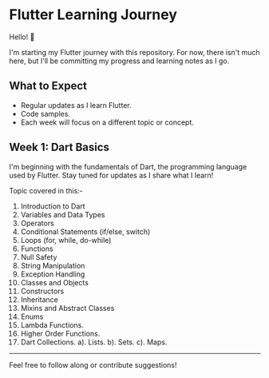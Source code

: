 # Flutter Learning Journey

Hello! 👋

I'm starting my Flutter journey with this repository. For now, there isn't much here, but I'll be committing my progress and learning notes as I go.

## What to Expect

- Regular updates as I learn Flutter.
- Code samples.
- Each week will focus on a different topic or concept.

## Week 1: Dart Basics

I'm beginning with the fundamentals of Dart, the programming language used by Flutter. Stay tuned for updates as I share what I learn!

Topic covered in this:-
1. Introduction to Dart
2. Variables and Data Types
3. Operators
4. Conditional Statements (if/else, switch)
5. Loops (for, while, do-while)
6. Functions
7. Null Safety
8. String Manipulation
9. Exception Handling
 10. Classes and Objects
 11. Constructors
 12. Inheritance
 13. Mixins and Abstract Classes
 14. Enums
 15. Lambda Functions.
 16. Higher Order Functions.
 17. Dart Collections.
     a). Lists.
     b). Sets.
     c). Maps.

---

Feel free to follow along or contribute suggestions!
